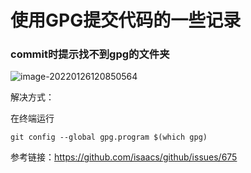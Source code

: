 # 使用GPG提交代码的一些记录

### commit时提示找不到gpg的文件夹

![image-20220126120850564](https://tva1.sinaimg.cn/large/008i3skNly1gyqy40yh80j30mq0400sz.jpg)

解决方式：

在终端运行

```shell
git config --global gpg.program $(which gpg)
```

参考链接：https://github.com/isaacs/github/issues/675
